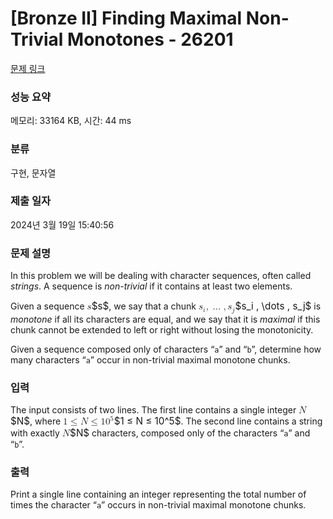 # [Bronze II] Finding Maximal Non-Trivial Monotones - 26201 

[문제 링크](https://www.acmicpc.net/problem/26201) 

### 성능 요약

메모리: 33164 KB, 시간: 44 ms

### 분류

구현, 문자열

### 제출 일자

2024년 3월 19일 15:40:56

### 문제 설명

<p>In this problem we will be dealing with character sequences, often called <em>strings</em>. A sequence is <em>non-trivial</em> if it contains at least two elements.</p>

<p>Given a sequence <mjx-container class="MathJax" jax="CHTML" style="font-size: 109%; position: relative;"><mjx-math class="MJX-TEX" aria-hidden="true"><mjx-mi class="mjx-i"><mjx-c class="mjx-c1D460 TEX-I"></mjx-c></mjx-mi></mjx-math><mjx-assistive-mml unselectable="on" display="inline"><math xmlns="http://www.w3.org/1998/Math/MathML"><mi>s</mi></math></mjx-assistive-mml><span aria-hidden="true" class="no-mathjax mjx-copytext">$s$</span></mjx-container>, we say that a chunk <mjx-container class="MathJax" jax="CHTML" style="font-size: 109%; position: relative;"><mjx-math class="MJX-TEX" aria-hidden="true"><mjx-msub><mjx-mi class="mjx-i"><mjx-c class="mjx-c1D460 TEX-I"></mjx-c></mjx-mi><mjx-script style="vertical-align: -0.15em;"><mjx-mi class="mjx-i" size="s"><mjx-c class="mjx-c1D456 TEX-I"></mjx-c></mjx-mi></mjx-script></mjx-msub><mjx-mo class="mjx-n"><mjx-c class="mjx-c2C"></mjx-c></mjx-mo><mjx-mo class="mjx-n" space="2"><mjx-c class="mjx-c2026"></mjx-c></mjx-mo><mjx-mo class="mjx-n" space="2"><mjx-c class="mjx-c2C"></mjx-c></mjx-mo><mjx-msub space="2"><mjx-mi class="mjx-i"><mjx-c class="mjx-c1D460 TEX-I"></mjx-c></mjx-mi><mjx-script style="vertical-align: -0.15em;"><mjx-mi class="mjx-i" size="s"><mjx-c class="mjx-c1D457 TEX-I"></mjx-c></mjx-mi></mjx-script></mjx-msub></mjx-math><mjx-assistive-mml unselectable="on" display="inline"><math xmlns="http://www.w3.org/1998/Math/MathML"><msub><mi>s</mi><mi>i</mi></msub><mo>,</mo><mo>…</mo><mo>,</mo><msub><mi>s</mi><mi>j</mi></msub></math></mjx-assistive-mml><span aria-hidden="true" class="no-mathjax mjx-copytext">$s_i , \dots , s_j$</span></mjx-container> is <em>monotone</em> if all its characters are equal, and we say that it is <em>maximal</em> if this chunk cannot be extended to left or right without losing the monotonicity.</p>

<p>Given a sequence composed only of characters “<code>a</code>” and “<code>b</code>”, determine how many characters “<code>a</code>” occur in non-trivial maximal monotone chunks.</p>

### 입력 

 <p>The input consists of two lines. The first line contains a single integer <mjx-container class="MathJax" jax="CHTML" style="font-size: 109%; position: relative;"><mjx-math class="MJX-TEX" aria-hidden="true"><mjx-mi class="mjx-i"><mjx-c class="mjx-c1D441 TEX-I"></mjx-c></mjx-mi></mjx-math><mjx-assistive-mml unselectable="on" display="inline"><math xmlns="http://www.w3.org/1998/Math/MathML"><mi>N</mi></math></mjx-assistive-mml><span aria-hidden="true" class="no-mathjax mjx-copytext">$N$</span></mjx-container>, where <mjx-container class="MathJax" jax="CHTML" style="font-size: 109%; position: relative;"><mjx-math class="MJX-TEX" aria-hidden="true"><mjx-mn class="mjx-n"><mjx-c class="mjx-c31"></mjx-c></mjx-mn><mjx-mo class="mjx-n" space="4"><mjx-c class="mjx-c2264"></mjx-c></mjx-mo><mjx-mi class="mjx-i" space="4"><mjx-c class="mjx-c1D441 TEX-I"></mjx-c></mjx-mi><mjx-mo class="mjx-n" space="4"><mjx-c class="mjx-c2264"></mjx-c></mjx-mo><mjx-msup space="4"><mjx-mn class="mjx-n"><mjx-c class="mjx-c31"></mjx-c><mjx-c class="mjx-c30"></mjx-c></mjx-mn><mjx-script style="vertical-align: 0.393em;"><mjx-mn class="mjx-n" size="s"><mjx-c class="mjx-c35"></mjx-c></mjx-mn></mjx-script></mjx-msup></mjx-math><mjx-assistive-mml unselectable="on" display="inline"><math xmlns="http://www.w3.org/1998/Math/MathML"><mn>1</mn><mo>≤</mo><mi>N</mi><mo>≤</mo><msup><mn>10</mn><mn>5</mn></msup></math></mjx-assistive-mml><span aria-hidden="true" class="no-mathjax mjx-copytext">$1 ≤ N ≤ 10^5$</span></mjx-container>. The second line contains a string with exactly <mjx-container class="MathJax" jax="CHTML" style="font-size: 109%; position: relative;"><mjx-math class="MJX-TEX" aria-hidden="true"><mjx-mi class="mjx-i"><mjx-c class="mjx-c1D441 TEX-I"></mjx-c></mjx-mi></mjx-math><mjx-assistive-mml unselectable="on" display="inline"><math xmlns="http://www.w3.org/1998/Math/MathML"><mi>N</mi></math></mjx-assistive-mml><span aria-hidden="true" class="no-mathjax mjx-copytext">$N$</span></mjx-container> characters, composed only of the characters “<code>a</code>” and “<code>b</code>”.</p>

### 출력 

 <p>Print a single line containing an integer representing the total number of times the character “<code>a</code>” occurs in non-trivial maximal monotone chunks.</p>

